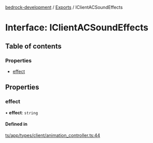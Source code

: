[bedrock-development](../README.md) / [Exports](../modules.md) / IClientACSoundEffects

# Interface: IClientACSoundEffects

## Table of contents

### Properties

- [effect](IClientACSoundEffects.md#effect)

## Properties

### effect

• **effect**: `string`

#### Defined in

[ts/app/types/client/animation_controller.ts:44](https://github.com/DauntlessStudio/Bedrock-Developments/blob/c7d1542/ts/app/types/client/animation_controller.ts#L44)
